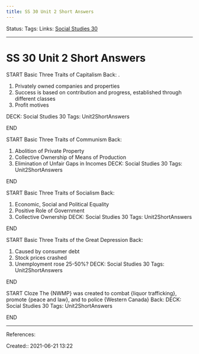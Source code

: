 ```yaml
---
title: SS 30 Unit 2 Short Answers
---
```

Status:
Tags: 
Links: [Social Studies 30](out/social-studies-30.md)
___
# SS 30 Unit 2 Short Answers
START
Basic
Three Traits of Capitalism
Back: .
1. Privately owned companies and properties
2. Success is based on contribution and progress, established through different classes
3. Profit motives

DECK: Social Studies 30
Tags: Unit2ShortAnswers
<!--ID: 1624470528416-->
END

START
Basic
Three Traits of Communism
Back: 
1. Abolition of Private Property
2. Collective Ownership of Means of Production
3. Elimination of Unfair Gaps in Incomes
DECK: Social Studies 30
Tags: Unit2ShortAnswers
<!--ID: 1624470528422-->
END

START
Basic
Three Traits of Socialism
Back: 
1. Economic, Social and Political Equality
2. Positive Role of Government
3. Collective Ownership
DECK: Social Studies 30
Tags: Unit2ShortAnswers
<!--ID: 1624470528429-->
END

START
Basic
Three Traits of the Great Depression
Back: 
1. Caused by consumer debt
2. Stock prices crashed
3. Unemployment rose 25-50%?
DECK: Social Studies 30
Tags: Unit2ShortAnswers
<!--ID: 1624470528435-->
END

START
Cloze
The {NWMP} was created to combat {liquor trafficking}, promote {peace and law}, and to police {Western Canada}
Back: 
DECK: Social Studies 30
Tags: Unit2ShortAnswers
<!--ID: 1624470528441-->
END
___
References:

Created:: 2021-06-21 13:22
